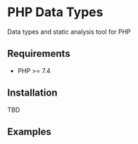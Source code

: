 # PHP Data Types

Data types and static analysis tool for PHP

## Requirements

- PHP >= 7.4

## Installation

TBD

## Examples

```php

```
